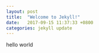 ```yaml
---
layout: post
title:  "Welcome to Jekyll!"
date:   2017-09-15 11:37:33 +0800
categories: jekyll update
---
```



hello world
